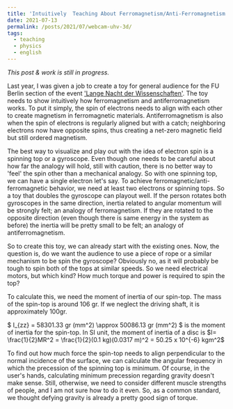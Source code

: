 ```yaml
---
title: 'Intuitively  Teaching About Ferromagnetism/Anti-Ferromagnetism'
date: 2021-07-13
permalink: /posts/2021/07/webcam-uhv-3d/
tags:
  - teaching
  - physics
  - english
---
```


_This post & work is still in progress._ 

Last year, I was given a job to create a toy for general audience for the FU Berlin section of the event 
['Lange Nacht der Wissenschaften'](https://www.langenachtderwissenschaften.de/). The toy needs to show intuitively how ferromagnetism and
antiferromagnetism works. To put it simply, the spin of electrons needs to align with each other to create magnetism in ferromagnetic materials. 
Antiferromagnetism is also when the spin of electrons is regularly aligned but with a catch; neighboring electrons now have opposite spins, thus creating a net-zero
magnetic field but still ordered magnetism. 

The best way to visualize and play out with the idea of electron spin is a spinning top or a gyroscope. Even though one needs to be careful about how far the analogy
will hold, still with caution, there is no better way to 'feel' the spin other than a mechanical analogy. So with one spinning top, we can have a single electron
let's say. To achieve ferromagnetic/anti-ferromagnetic behavior, we need at least two electrons or spinning tops. So a toy that doubles the gyroscope can playout
well. If the person rotates both gyroscopes in the same direction, inertia related to angular momentum will be strongly felt; an analogy of ferromagnetism. If they 
are rotated to the opposite direction (even though there is same energy in the system as before) the inertia will be pretty small to be felt; an analogy of 
antiferromagnetism.

So to create this toy, we can already start with the existing ones. Now, the question is, do we want the audience to use a piece of rope or a similar mechanism
to be spin the gyroscope? Obviously no, as it will probably be tough to spin both of the tops at similar speeds. So we need electrical motors, but which kind?
How much torque and power is required to spin the top? 

To calculate this, we need the moment of inertia of our spin-top. The mass of the spin-top is around 106 gr. If we neglect the driving shaft, it is approximately
100gr.

$ I_{zz} = 58301.33 gr (mm^2) \approx 50086.13 gr (mm^2) $ is the moment of inertia for the spin-top. In SI unit, the moment of inertia of a disc is 
$I= \frac{1}{2}MR^2 = \frac{1}{2}(0.1 kg)(0.0317 m)^2 = 50.25 x 10^{-6} kgm^2$

To find out how much force the spin-top needs to align perpendicular to the normal incidence of the surface, we can calculate the angular frequency in which the
precession of the spinning top is minimum. Of course, in the user's hands, calculating minimum precession regarding gravity doesn't make sense. Still, otherwise,
we need to consider different muscle strengths of people, and I am not sure how to do it even. So, as a common standard, we thought defying gravity is already a 
pretty good sign of torque.



